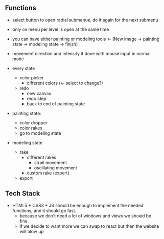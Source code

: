 ## Functions

* select button to open radial submenue, do it again for the next submenu
* only on menu per level is open at the same time
* you can have either painting or modeling tools <- (New image -> painting state -> modeling state -> finish)
* movement direction and intensity it done with mouse input in normal mode

* every state
	* color picker
		* different colors (<- select to change?)
	* redo
		* new canvas
		* redo step
		* back to end of painting state
* painting state:
	* color dropper
	* color rakes
	* go to modeling state
* modeling state
	* rake
		* different rakes
			* strait movement
			* oscillating movement
		* custom rake (expert)
	* export


## Tech Stack

* HTML5 + CSS3 + JS should be enough to implement the needed functions, and it should go fast.
	* because we don't need a lot of windows and views we should be fine
	* if we decide to want more we can swap to react but then the website will blow up
